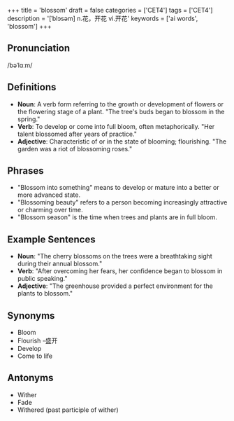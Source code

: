 +++
title = 'blossom'
draft = false
categories = ['CET4']
tags = ['CET4']
description = '[ˈblɔsəm] n.花，开花 vi.开花'
keywords = ['ai words', 'blossom']
+++

## Pronunciation
/bəˈlɑːm/

## Definitions
- **Noun**: A verb form referring to the growth or development of flowers or the flowering stage of a plant. "The tree's buds began to blossom in the spring."
- **Verb**: To develop or come into full bloom, often metaphorically. "Her talent blossomed after years of practice."
- **Adjective**: Characteristic of or in the state of blooming; flourishing. "The garden was a riot of blossoming roses."

## Phrases
- "Blossom into something" means to develop or mature into a better or more advanced state.
- "Blossoming beauty" refers to a person becoming increasingly attractive or charming over time.
- "Blossom season" is the time when trees and plants are in full bloom.

## Example Sentences
- **Noun**: "The cherry blossoms on the trees were a breathtaking sight during their annual blossom."
- **Verb**: "After overcoming her fears, her confidence began to blossom in public speaking."
- **Adjective**: "The greenhouse provided a perfect environment for the plants to blossom."

## Synonyms
- Bloom
- Flourish
-盛开
- Develop
- Come to life

## Antonyms
- Wither
- Fade
- Withered (past participle of wither)
